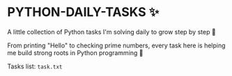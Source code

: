 # PYTHON-DAILY-TASKS ✨

A little collection of Python tasks I'm solving daily to grow step by step 🐣

From printing "Hello" to checking prime numbers, every task here is helping me build strong roots in Python programming 🌱

Tasks list: `task.txt`
